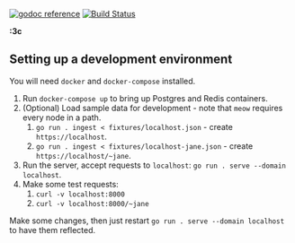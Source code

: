 [![godoc reference](https://godoc.org/github.com/meowpub/meow?status.svg)](https://godoc.org/github.com/meowpub/meow)
[![Build Status](https://travis-ci.org/meowpub/meow.svg?branch=master)](https://travis-ci.org/meowpub/meow)

**:3c**

Setting up a development environment
------------------------------------

You will need `docker` and `docker-compose` installed.

1. Run `docker-compose up` to bring up Postgres and Redis containers.
1. (Optional) Load sample data for development - note that `meow` requires every node in a path.
   1. `go run . ingest < fixtures/localhost.json` - create `https://localhost`.
   1. `go run . ingest < fixtures/localhost-jane.json` - create `https://localhost/~jane`.
1. Run the server, accept requests to `localhost`: `go run . serve --domain localhost`.
1. Make some test requests:
   1. `curl -v localhost:8000`
   1. `curl -v localhost:8000/~jane`

Make some changes, then just restart `go run . serve --domain localhost` to have them reflected.
